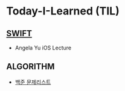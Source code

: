 # Today-I-Learned (TIL)

## **[SWIFT](https://github.com/Kimjaeseop/Today-I-Learned/tree/main/SWIFT)**

- Angela Yu iOS Lecture

## ALGORITHM
- [백준 문제리스트](https://github.com/Kimjaeseop/Today-I-Learned/tree/main/ALGORITHM)
